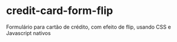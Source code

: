 # credit-card-form-flip
Formulário para cartão de crédito, com efeito de flip, usando CSS e Javascript nativos

